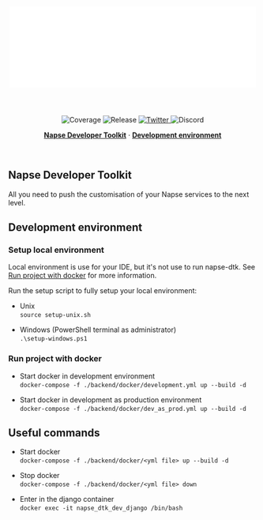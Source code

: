 <h1 align="center">
<img src="https://github.com/napse-invest/Napse/blob/main/desktop-app/renderer/public/images/napse_white.svg" width=500/>
</h1><br>

<p align="center">

  <a>
    <img src="https://img.shields.io/endpoint?url=https://gist.githubusercontent.com/napse-investment/40fac957532fe3b731c99067467de842/raw/napse-developer-toolkit-coverage.json" alt="Coverage" />
  </a>
  <a>  
    <img src="https://img.shields.io/github/v/release/napse-invest/napse-developer-toolkit " alt="Release" />
  </a>
  <a href="https://twitter.com/NapseInvest">
    <img src="https://img.shields.io/twitter/follow/NapseInvest?style=flat&label=%40NapseInvest&logo=twitter&color=0bf&logoColor=fff" alt="Twitter" />
  </a>
  <a>  
    <img src="https://img.shields.io/discord/996867961157591081?style=flat&logo=discord&label=Napse%20Invest&link=https%3A%2F%2Fdiscord.gg%2FZkzc2V5KXB" alt="Discord" />
  </a>
</p>

<p align="center">
  <a href="#napse-developer-toolkit"><strong>Napse Developer Toolkit</strong></a> ·
  <a href="#development environment"><strong>Development environment</strong></a>
</p>
<br/>

## Napse Developer Toolkit
All you need to push the customisation of your Napse services to the next level.

## Development environment

### Setup local environment

Local environment is use for your IDE, but it's not use to run napse-dtk. See [Run project with docker](#run-project-with-docker) for more information.

Run the setup script to fully setup your local environment:
- Unix \
```source setup-unix.sh```

- Windows (PowerShell terminal as administrator)\
```.\setup-windows.ps1```

### Run project with docker

- Start docker in development environment \
    ```docker-compose -f ./backend/docker/development.yml up --build -d```

- Start docker in development as production environment \
    ```docker-compose -f ./backend/docker/dev_as_prod.yml up --build -d```


## Useful commands

- Start docker \
    ```docker-compose -f ./backend/docker/<yml file> up --build -d```

- Stop docker \
    ```docker-compose -f ./backend/docker/<yml file> down```

-  Enter in the django container \
    ```docker exec -it napse_dtk_dev_django /bin/bash```
